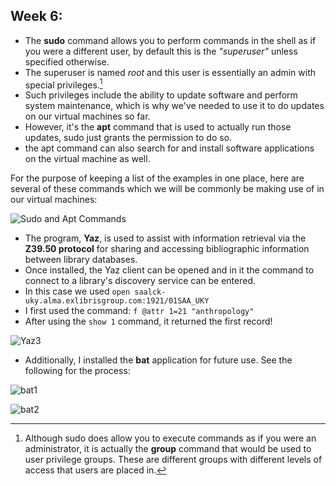 ## Week 6: 

- The **sudo** command allows you to perform commands in the shell as if you were a different user, by default this is the *"superuser"* unless specified otherwise.
- The superuser is named *root* and this user is essentially an admin with special privileges.[^1]
- Such privileges include the ability to update software and perform system maintenance, which is why we've needed to use it to do updates on our virtual machines so far.
- However, it's the **apt** command that is used to actually run those updates, sudo just grants the permission to do so.
- the apt command can also search for and install software applications on the virtual machine as well.

For the purpose of keeping a list of the examples in one place, here are several of these commands which we will be commonly be making use of in our virtual machines: 

![Sudo and Apt Commands](https://github.com/Ethonoris/hello-world/assets/44278023/8a64665a-cf2e-4ddb-9682-d273cbd82938)

- The program, **Yaz**, is used to assist with information retrieval via the **Z39.50 protocol** for sharing and accessing bibliographic information between library databases. 
- Once installed, the Yaz client can be opened and in it the command to connect to a library's discovery service can be entered.
- In this case we used `open saalck-uky.alma.exlibrisgroup.com:1921/01SAA_UKY`
- I first used the command: `f @attr 1=21 "anthropology"`
- After using the `show 1` command, it returned the first record!

![Yaz3](https://github.com/Ethonoris/hello-world/assets/44278023/e93b82ad-8494-450f-94e2-8b1718d5ebde)

- Additionally, I installed the **bat** application for future use. See the following for the process:

![bat1](https://github.com/Ethonoris/hello-world/assets/44278023/5000dfaa-4c6c-4fe9-837b-7232f9435543)

![bat2](https://github.com/Ethonoris/hello-world/assets/44278023/8145e622-6b2c-4f2b-8bf6-59542dffa1dd)


[^1]: Although sudo does allow you to execute commands as if you were an administrator, it is actually the **group** command that would be used to user privilege groups. These are different groups with different levels of access that users are placed in. 
